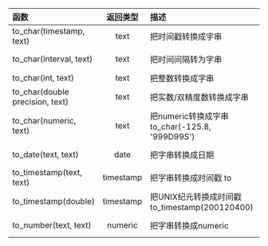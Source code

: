 | 函数 | 返回类型 |描述|例子|
| :--- | :---: |:--- |:--- |
| to_char(timestamp, text) | text	|把时间戳转换成字串	|to_char(current_timestamp, 'HH12:MI:SS')|
|to_char(interval, text)	|text	|把时间间隔转为字串	|to_char(interval '15h 2m 12s', 'HH24:MI:SS')|
|to_char(int, text)	|text	|把整数转换成字串	|to_char(125, '999')
|to_char(double precision, text)	|text|	把实数/双精度数转换成字串	|to_char(125.8::real, '999D9')|
|to_char(numeric, text)	|text|	把numeric转换成字串	to_char(-125.8, '999D99S')|
|to_date(text, text)	|date|	把字串转换成日期|	to_date('05 Dec 2000', 'DD Mon YYYY')|
|to_timestamp(text, text)	|timestamp|	把字串转换成时间戳	to|_timestamp('05 Dec 2000', 'DD Mon YYYY')
|to_timestamp(double)	|timestamp|	把UNIX纪元转换成时间戳	to_timestamp(200120400)
|to_number(text, text)	|numeric|	把字串转换成numeric|	to_number('12,454.8-', '99G999D9S')|